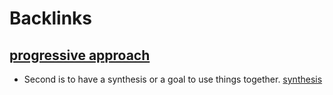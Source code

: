 
# Backlinks
## [progressive approach](<progressive approach.md>)
- Second is to have a synthesis or a goal to use things together. [synthesis](<synthesis.md>)

